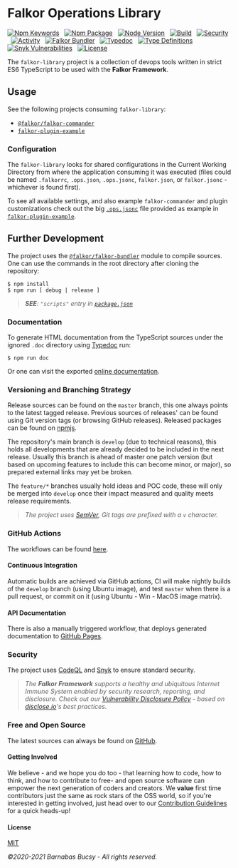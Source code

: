 # **Falkor Operations Library**

[![Npm Keywords](https://img.shields.io/github/package-json/keywords/theonethread/falkor-library "Keywords")](https://www.npmjs.com/package/@falkor/falkor-library "Visit") &nbsp;
[![Npm Package](https://img.shields.io/npm/v/@falkor/falkor-library "Npm")](https://www.npmjs.com/package/@falkor/falkor-library "Visit") &nbsp;
[![Node Version](https://img.shields.io/node/v/@falkor/falkor-library "Node")](https://nodejs.org/ "Visit") &nbsp;
[![Build](https://img.shields.io/github/workflow/status/theonethread/falkor-library/Falkor%20CI%20-%20Release "Build")](https://github.com/theonethread/falkor-library/actions "Visit") &nbsp;
[![Security](https://img.shields.io/github/workflow/status/theonethread/falkor-library/Falkor%20CI%20-%20Security?label=security "Security")](https://github.com/theonethread/falkor-library/actions "Visit") &nbsp;
[![Activity](https://img.shields.io/github/last-commit/theonethread/falkor-library "Activity")](https://github.com/theonethread/falkor-library "Visit") &nbsp;
[![Falkor Bundler](https://img.shields.io/npm/dependency-version/@falkor/falkor-library/dev/@falkor/falkor-bundler "Falkor Bundler")](https://www.npmjs.com/package/@falkor/falkor-bundler "Visit") &nbsp;
[![Typedoc](https://img.shields.io/npm/dependency-version/@falkor/falkor-library/dev/typedoc "Typedoc")](https://www.npmjs.com/package/typedoc "Visit") &nbsp;
[![Type Definitions](https://img.shields.io/npm/types/@falkor/falkor-library "Typings")](https://www.typescriptlang.org/ "Visit") &nbsp;
[![Snyk Vulnerabilities](https://img.shields.io/snyk/vulnerabilities/github/theonethread/falkor-library "Snyk")](https://snyk.io/test/github/theonethread/falkor-library "Visit") &nbsp;
[![License](https://img.shields.io/npm/l/@falkor/falkor-library "MIT")](https://github.com/theonethread/falkor-library/blob/master/license.txt "Visit")

The `falkor-library` project is a collection of devops tools written in strict ES6 TypeScript to be used with the **Falkor Framework**.

## **Usage**

See the following projects consuming `falkor-library`:

* [`@falkor/falkor-commander`](https://www.npmjs.com/package/@falkor/falkor-commander "Visit")
* [`falkor-plugin-example`](https://github.com/theonethread/falkor-plugin-example "Visit")

### **Configuration**

The `falkor-library` looks for shared configurations in the Current Working Directory from where the application consuming it was executed (files could be named `.falkorrc`, `.ops.json`, `.ops.jsonc`, `falkor.json`, or `falkor.jsonc` - whichever is found first).

To see all available settings, and also example `falkor-commander` and plugin customizations check out the big [`.ops.jsonc`](https://github.com/theonethread/falkor-plugin-example/blob/develop/.ops.jsonc "Open") file provided as example in [`falkor-plugin-example`](https://github.com/theonethread/falkor-plugin-example "Visit").

## **Further Development**

The project uses the [`@falkor/falkor-bundler`](https://www.npmjs.com/package/@falkor/falkor-bundler "Visit") module to compile sources. One can use the commands in the root directory after cloning the repository:

```
$ npm install
$ npm run [ debug | release ]
```

> _**SEE**: `"scripts"` entry in [`package.json`](https://github.com/theonethread/falkor-library/blob/master/package.json "Open")_

### **Documentation**

To generate HTML documentation from the TypeScript sources under the ignored `.doc` directory using [Typedoc](https://typedoc.org "Visit") run:

```
$ npm run doc
```

Or one can visit the exported [online documentation](https://theonethread.github.io/falkor-library-doc "Visit").

### **Versioning and Branching Strategy**

Release sources can be found on the `master` branch, this one always points to the latest tagged release. Previous sources of releases' can be found using Git version tags (or browsing GitHub releases). Released packages can be found on [npmjs](https://www.npmjs.com/package/@falkor/falkor-auth-server "Visit").

The repository's main branch is `develop` (due to technical reasons), this holds all developments that are already decided to be included in the next release. Usually this branch is ahead of master one patch version (but based on upcoming features to include this can become minor, or major), so prepared external links may yet be broken.

The `feature/*` branches usually hold ideas and POC code, these will only be merged into `develop` once their impact measured and quality meets release requirements.

> _The project uses [SemVer](https://semver.org "Visit"), Git tags are prefixed with a `v` character._

### **GitHub Actions**

The workflows can be found [here](https://github.com/theonethread/falkor-library/blob/develop/.github/workflows "Open").

#### **Continuous Integration**

Automatic builds are achieved via GitHub actions, CI will make nightly builds of the `develop` branch (using Ubuntu image), and test `master` when there is a pull request, or commit on it (using Ubuntu - Win - MacOS image matrix).

#### **API Documentation**

There is also a manually triggered workflow, that deploys generated documentation to [GitHub Pages](https://theonethread.github.io/falkor-library-doc "Visit").

### **Security**

The project uses [CodeQL](https://codeql.github.com "Visit") and [Snyk](https://snyk.io "Visit") to ensure standard security.

> _The **Falkor Framework** supports a healthy and ubiquitous Internet Immune System enabled by security research, reporting, and disclosure. Check out our [Vulnerability Disclosure Policy](https://github.com/theonethread/falkor-library/security/policy "Open") - based on [disclose.io](https://disclose.io "Visit")'s best practices._

### **Free and Open Source**

The latest sources can always be found on [GitHub](https://github.com/theonethread/falkor-library "Visit").

#### **Getting Involved**

We believe - and we hope you do too - that learning how to code, how to think, and how to contribute to free- and open source software can empower the next generation of coders and creators. We **value** first time contributors just the same as rock stars of the OSS world, so if you're interested in getting involved, just head over to our [Contribution Guidelines](https://github.com/theonethread/.github/blob/master/.github/contributing.md "Open") for a quick heads-up!

#### **License**

[MIT](https://github.com/theonethread/falkor-library/blob/master/license.txt "Open")

_©2020-2021 Barnabas Bucsy - All rights reserved._
